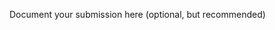 Document your submission here (optional, but recommended)

<!-- 1. Pulled repo down and looked over all assets, file structure, final product and began the planning process for this exercise. -->

<!-- 2. Refered back to the readme on github, using NPM start to get the project up and runnign in the browser -->

<!-- 3. Filled out the HTML document -->

<!-- 4. Created a CSS file in the "stylesheets" folder titled "styles.css" -->

<!-- 5. Added header tags, a container for the content, the landing image from the assets, and the text for the header -->

<!-- 6. Styled the header elements in the "styles.css" file, using the "annotated-mockup.jpg" as reference-->

<!-- 7. Added bootstrap to the HTML files and set up the vertical tabs to hold the info -->

<!-- 8. Built out HTML tabs to include appropriate info info -->

<!-- 9. Built out all HTML sections to inclue the large blue images, titles, and the info tied to the step -->

<!-- 10. Added the css to equal the requirements from the "annotated-mockup.jpg" file  -->

<!-- 11. Added JS files and a fetch call to get the names on the console. -->

<!-- 12. Logic for the friends functionality -->

<!-- 13. Went back and got super specific with the CSS and double checked the requirements -->